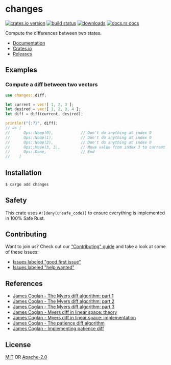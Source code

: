 # changes
[![crates.io version][1]][2] [![build status][3]][4]
[![downloads][5]][6] [![docs.rs docs][7]][8]

Compute the differences between two states.

- [Documentation][8]
- [Crates.io][2]
- [Releases][releases]

## Examples
### Compute a diff between two vectors
```rust
use changes::diff;

let current = vec![ 1, 2, 3 ];
let desired = vec![ 1, 2, 3, 4 ];
let diff = diff(current, desired);

println!("{:?}", diff);
// => [
//      Ops::Noop(0),            // Don't do anything at index 0
//      Ops::Noop(1),            // Don't do anything at index 0
//      Ops::Noop(2),            // Don't do anything at index 0
//      Ops::Move(3, 3),         // Move value from index 3 to current index 3
//      Ops::Done,               // End
//    ]
```

## Installation
```sh
$ cargo add changes
```

## Safety
This crate uses ``#![deny(unsafe_code)]`` to ensure everything is implemented in
100% Safe Rust.

## Contributing
Want to join us? Check out our ["Contributing" guide][contributing] and take a
look at some of these issues:

- [Issues labeled "good first issue"][good-first-issue]
- [Issues labeled "help wanted"][help-wanted]

## References
- [James Coglan - The Myers diff algorithm: part 1](https://blog.jcoglan.com/2017/02/12/the-myers-diff-algorithm-part-1)
- [James Coglan - The Myers diff algorithm: part 2](https://blog.jcoglan.com/2017/02/15/the-myers-diff-algorithm-part-2)
- [James Coglan - The Myers diff algorithm: part 3](https://blog.jcoglan.com/2017/02/17/the-myers-diff-algorithm-part-3)
- [James Coglan - Myers diff in linear space: theory](https://blog.jcoglan.com/2017/03/22/myers-diff-in-linear-space-theory)
- [James Coglan - Myers diff in linear space: implementation](https://blog.jcoglan.com/2017/04/25/myers-diff-in-linear-space-implementation)
- [James Coglan - The patience diff algorithm](https://blog.jcoglan.com/2017/09/19/the-patience-diff-algorithm/)
- [James Coglan - Implementing patience diff](https://blog.jcoglan.com/2017/09/28/implementing-patience-diff)

## License
[MIT](./LICENSE-MIT) OR [Apache-2.0](./LICENSE-APACHE)

[1]: https://img.shields.io/crates/v/changes.svg?style=flat-square
[2]: https://crates.io/crates/changes
[3]: https://img.shields.io/travis/yoshuawuyts/changes/master.svg?style=flat-square
[4]: https://travis-ci.org/yoshuawuyts/changes
[5]: https://img.shields.io/crates/d/changes.svg?style=flat-square
[6]: https://crates.io/crates/changes
[7]: https://img.shields.io/badge/docs-latest-blue.svg?style=flat-square
[8]: https://docs.rs/changes

[releases]: https://github.com/yoshuawuyts/changes/releases
[contributing]: https://github.com/yoshuawuyts/changes/blob/master.github/CONTRIBUTING.md
[good-first-issue]: https://github.com/yoshuawuyts/changes/labels/good%20first%20issue
[help-wanted]: https://github.com/yoshuawuyts/changes/labels/help%20wanted
